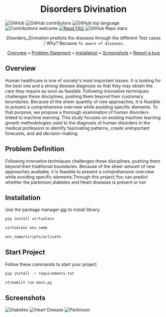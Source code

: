 <div align="center">
  <h3 align="center">
    <h1><b> Disorders Divination </b></h1>

  </h3>
</div>

![GitHub](https://img.shields.io/github/license/Thilagavijayan/Disorders_Divination?style=flat-square&logo=github)
![GitHub contributors](https://img.shields.io/github/contributors/Thilagavijayan/Disorders_Divination?logo=github&style=flat-square)
![GitHub top language](https://img.shields.io/github/languages/top/Thilagavijayan/Disorders_Divination?style=flat-square)
![Contributions welcome](https://img.shields.io/badge/contributions-welcome-orange.svg)
[![Read FAQ](https://img.shields.io/badge/Ask%20Question-Read%20FAQ-000000)](https://www.newton.so/view?tags=nctp)
![GitHub Repo stars](https://img.shields.io/github/stars/Thilagavijayan/Disorders_Divination?style=social)


<div align="center">

*Disorders_Divination* predicts the diseases through the different Test cases .! 
  Why? Because `To aware of diseases`.
  
[Overview](https://github.com/Thilagavijayan/Disorders_Divination/edit/main/README.md) • 
[Problem Statement](https://github.com/Thilagavijayan/Disorders_Divination/edit/main/README.md) • 
[Installation](https://github.com/Thilagavijayan/Disorders_Divination/edit/main/README.md) • [Screenshots](https://github.com/Thilagavijayan/Disorders_Divination/edit/main/README.md) •
[Report a bug](https://github.com/)
</div>

## Overview  
Human healthcare is one of society's most important issues. It is looking for the best one and a strong disease diagnosis so that they may obtain the care they require as soon as feasible. Following innovative techniques challenges these disciplines, pushing them beyond their customary boundaries. Because of the sheer quantity of new approaches, it is feasible to present a comprehensive overview while avoiding specific elements. To that purpose, we propose a thorough examination of human disorders linked to machine learning. This study focuses on existing machine learning growth methodologies used to the diagnosis of human disorders in the medical profession to identify fascinating patterns, create unimportant forecasts, and aid decision-making.
 

## Problem Definition
Following innovative techniques challenges these disciplines, pushing them beyond their traditional boundaries. Because of the sheer amount of new approaches available, it is feasible to present a comprehensive overview while avoiding specific elements.Through this project,You can predict whether the parkinson,diabetes and Heart diseases is present or not


## Installation

Use the package manager [pip](https://pip.pypa.io/en/stable/) to install library.

```bash
pip install virtualenv
```
```bash
virtualenv env_name
```
```bash
env_name/scripts/activate
```
## Start Project

Follow these commands to start your project.

```bash
pip install -r requirements.txt
```
```bash
streamlit run main.py
```

## Screenshots
![Diabetes](https://user-images.githubusercontent.com/106983063/230646105-d933a2bc-90e8-4b8d-a2f8-8d321ed9aaac.jpeg)
![Heart Disease](https://user-images.githubusercontent.com/106983063/230646114-bf0616c6-37a2-432a-b25d-74c9ed91759f.jpeg)
![Parkinson](https://user-images.githubusercontent.com/106983063/230646138-e076b6ac-083d-417f-b48d-1796cb35ee4d.jpeg)



